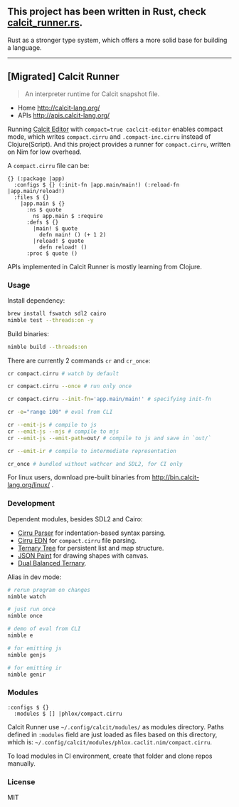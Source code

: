 

This project has been written in Rust, check [calcit_runner.rs](https://github.com/calcit-lang/calcit_runner.rs).
----

Rust as a stronger type system, which offers a more solid base for building a language.

-----

[Migrated] Calcit Runner
----

> An interpreter runtime for Calcit snapshot file.

- Home http://calcit-lang.org/
- APIs http://apis.calcit-lang.org/

Running [Calcit Editor](https://github.com/Cirru/calcit-editor#compact-output) with `compact=true caclcit-editor` enables compact mode,
which writes `compact.cirru` and `.compact-inc.cirru` instead of Clojure(Script).
And this project provides a runner for `compact.cirru`, written on Nim for low overhead.

A `compact.cirru` file can be:

```cirru
{} (:package |app)
  :configs $ {} (:init-fn |app.main/main!) (:reload-fn |app.main/reload!)
  :files $ {}
    |app.main $ {}
      :ns $ quote
        ns app.main $ :require
      :defs $ {}
        |main! $ quote
          defn main! () (+ 1 2)
        |reload! $ quote
          defn reload! ()
      :proc $ quote ()
```

APIs implemented in Calcit Runner is mostly learning from Clojure.

### Usage

Install dependency:

```bash
brew install fswatch sdl2 cairo
nimble test --threads:on -y
```

Build binaries:

```bash
nimble build --threads:on
```

There are currently 2 commands `cr` and `cr_once`:

```bash
cr compact.cirru # watch by default

cr compact.cirru --once # run only once

cr compact.cirru --init-fn='app.main/main!' # specifying init-fn

cr -e="range 100" # eval from CLI

cr --emit-js # compile to js
cr --emit-js --mjs # compile to mjs
cr --emit-js --emit-path=out/ # compile to js and save in `out/`

cr --emit-ir # compile to intermediate representation

cr_once # bundled without wathcer and SDL2, for CI only
```

For linux users, download pre-built binaries from http://bin.calcit-lang.org/linux/ .

### Development

Dependent modules, besides SDL2 and Cairo:

- [Cirru Parser](https://github.com/Cirru/parser.nim) for indentation-based syntax parsing.
- [Cirru EDN](https://github.com/Cirru/cirru-edn.nim) for `compact.cirru` file parsing.
- [Ternary Tree](https://github.com/calcit-lang/ternary-tree) for persistent list and map structure.
- [JSON Paint](https://github.com/calcit-lang/json-paint) for drawing shapes with canvas.
- [Dual Balanced Ternary](https://github.com/dual-balanced-ternary/dual-balanced-ternary.nim).

Alias in dev mode:

```bash
# rerun program on changes
nimble watch

# just run once
nimble once

# demo of eval from CLI
nimble e

# for emitting js
nimble genjs

# for emitting ir
nimble genir
```

### Modules

```cirru
:configs $ {}
  :modules $ [] |phlox/compact.cirru
```

Calcit Runner use `~/.config/calcit/modules/` as modules directory.
Paths defined in `:modules` field are just loaded as files based on this directory,
which is: `~/.config/calcit/modules/phlox.caclit.nim/compact.cirru`.

To load modules in CI environment, create that folder and clone repos manually.

### License

MIT
